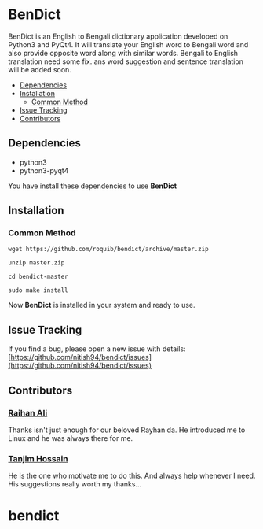 # BenDict

BenDict is an English to Bengali dictionary application developed on Python3 and PyQt4. It will translate your English word to Bengali word and also provide opposite word along with similar words. Bengali to English translation need some fix. ans word suggestion and sentence translation will be added soon.

 - [Dependencies](#dependencies)
 - [Installation](#installation)
	 - [Common Method](#common-method)
 - [Issue Tracking](#issue-tracking)
 - [Contributors](#contributors)

## Dependencies

* python3
* python3-pyqt4

You have install these dependencies to use **BenDict**

## Installation

### Common Method

```
wget https://github.com/roquib/bendict/archive/master.zip
```
```
unzip master.zip
```
```
cd bendict-master
```
```
sudo make install
```
Now **BenDict** is installed in your system and ready to use.

## Issue Tracking

If you find a bug, please open a new issue with details: [https://github.com/nitish94/bendict/issues](https://github.com/nitish94/bendict/issues)

## Contributors

### [Raihan Ali](https://github.com/ray6an1/)

Thanks isn't just enough for our beloved Rayhan da. He introduced me to Linux and he was always there for me.

### [Tanjim Hossain](https://github.com/audacioustux/)

He is the one who motivate me to do this. And always help whenever I need. His suggestions really worth my thanks...

# bendict
